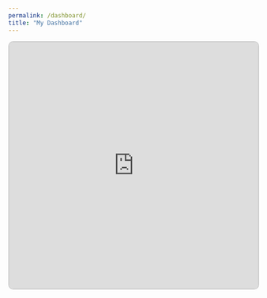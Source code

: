 ```yaml
---
permalink: /dashboard/
title: "My Dashboard"
---
```

<iframe src="https://v2-embednotion.com/Student-Dashboard-2ceb8d4b5a5a48b09a5b7cb88f0092ed?pvs=4"></iframe>  <style>  iframe { width: 100%; height: 500px; border: 2px solid #ccc; border-radius: 10px; padding: none; }  </style>